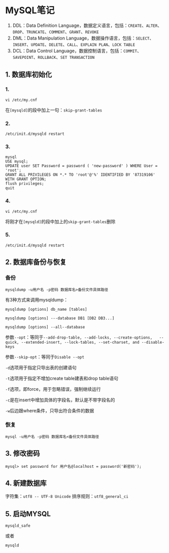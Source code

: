 # MySQL笔记

1. DDL：Data Definition Language，数据定义语言，包括：`CREATE`、`ALTER`、`DROP`、`TRUNCATE`、`COMMENT`、`GRANT`、`REVOKE`
2. DML：Data Manipulation Language，数据操作语言，包括：`SELECT`、`INSERT`、`UPDATE`、`DELETE`、`CALL`、`EXPLAIN PLAN`、`LOCK TABLE`
3. DCL：Data Control Language，数据控制语言，包括：`COMMIT`、`SAVEPOINT`、`ROLLBACK`、`SET TRANSACTION`


## 1. 数据库初始化

### 1.
```
vi /etc/my.cnf
```
在`[mysqld]`的段中加上一句：`skip-grant-tables`
### 2.
```
/etc/init.d/mysqld restart
```
### 3.
```
mysql
USE mysql;
UPDATE user SET Password = password ( 'new-password' ) WHERE User = 'root';
GRANT ALL PRIVILEGES ON *.* TO 'root'@'%' IDENTIFIED BY '87319106' WITH GRANT OPTION;
flush privileges;
quit
```
### 4.
```
vi /etc/my.cnf
```
将刚才在`[mysqld]`的段中加上的`skip-grant-tables`删除 

### 5.
```
/etc/init.d/mysqld restart
```

## 2. 数据库备份与恢复

### 备份
```
mysqldump -u用户名 -p密码 数据库名>备份文件具体路径
```

有3种方式来调用mysqldump：
```
mysqldump [options] db_name [tables]
```
```
mysqldump [options] ---database DB1 [DB2 DB3...]
```
```
mysqldump [options] --all--database
```

参数`--opt`：等同于`--add-drop-table, --add-locks, --create-options,   --quick, --extended-insert, --lock-tables, --set-charset, and --disable-keys`

参数`--skip-opt`：等同于`Disable --opt`

`-d`选项用于指定只导出表的创建语句

`-t`选项用于指定不增加create table建表和drop table语句

`-f`选项，即force，用于忽略错误，强制继续运行

`-c`是在insert中增加具体的字段名，默认是不带字段名的

`-w`后边跟where条件，只导出符合条件的数据

### 恢复
```
mysql -u用户名 -p密码 数据库名<备份文件具体路径
```

## 3. 修改密码

```
mysql> set password for 用户名@localhost = password('新密码'); 
```

## 4. 新建数据库

字符集：`utf8 -- UTF-8 Unicode`
排序规则：`utf8_general_ci`

## 5. 启动MYSQL

```
mysqld_safe
```
或者
```
mysqld
```